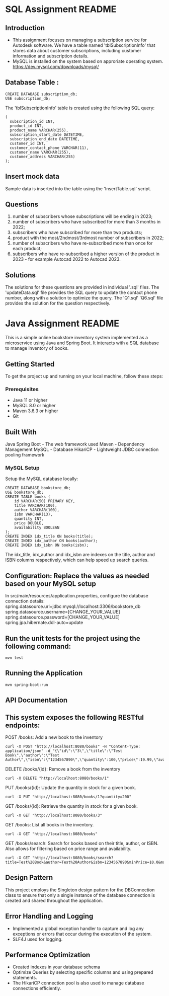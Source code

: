 # SQL Assignment README

## Introduction 
- This assignment focuses on managing a subscription service for Autodesk software. We have a table named 'tblSubscriptionInfo' that stores data about customer subscriptions, including customer information and subscription details.
- MySQL is installed on the system based on approriate operating system. https://dev.mysql.com/downloads/mysql/

## Database Table :
```
CREATE DATABASE subscription_db;
USE subscription_db;
```
The 'tblSubscriptionInfo' table is created using the following SQL query:

``` CREATE TABLE tblSubscriptionInfo
(
  subscription_id INT,
  product_id INT,
  product_name VARCHAR(255),
  subscription_start_date DATETIME,
  subscription_end_date DATETIME,
  customer_id INT,
  customer_contact_phone VARCHAR(11),
  customer_name VARCHAR(255),
  customer_address VARCHAR(255)
);
```

## Insert mock data 
Sample data is inserted into the table using the 'InsertTable.sql' script.

## Questions 
1. number of subscribers whose subscriptions will be ending in 2023;
2. number of subscribers who have subscribed for more than 3 months in 2022;
3. subscribers who have subscribed for more than two products;
4. product with the most/2ndmost/3rdmost number of subscribers in 2022;
5. number of subscribers who have re-subscribed more than once for each product;
6. subscribers who have re-subscribed a higher version of the product in 2023 - for example Autocad 2022 to Autocad 2023.

## Solutions
The solutions for these questions are provided in individual '.sql' files. 
The 'updateData.sql' file provides the SQL query to update the contact phone number, along with a solution to optimize the query. 
The 'Q1.sql' 'Q6.sql' file provides the solution for the question respectively.

# Java Assignment README

This is a simple online bookstore inventory system implemented as a microservice using Java and Spring Boot. It interacts with a SQL database to manage inventory of books.

## Getting Started

To get the project up and running on your local machine, follow these steps:

### Prerequisites

- Java 11 or higher
- MySQL 8.0 or higher
- Maven 3.6.3 or higher
- Git

## Built With
Java
Spring Boot - The web framework used
Maven - Dependency Management
MySQL - Database
HikariCP - Lightweight JDBC connection pooling framework
### MySQL Setup

Setup the MySQL database locally:

```
CREATE DATABASE bookstore_db;
USE bookstore_db;
CREATE TABLE books (
	id VARCHAR(50) PRIMARY KEY,
	title VARCHAR(100),
	author VARCHAR(100),
	isbn VARCHAR(13),
	quantity INT,
	price DOUBLE,
	availability BOOLEAN
);
CREATE INDEX idx_title ON books(title);
CREATE INDEX idx_author ON books(author);
CREATE INDEX idx_isbn ON books(isbn);
```
The idx_title, idx_author and idx_isbn are indexes on the title, author and ISBN columns respectively, which can help speed up search queries.

## Configuration: Replace the values as needed based on your MySQL setup
In src/main/resources/application.properties, configure the database connection details:
spring.datasource.url=jdbc:mysql://localhost:3306/bookstore_db
spring.datasource.username=[CHANGE_YOUR_VALUE]
spring.datasource.password=[CHANGE_YOUR_VALUE]
spring.jpa.hibernate.ddl-auto=update

## Run the unit tests for the project using the following command:
```
mvn test
```

## Running the Application
```
mvn spring-boot:run
```

## API Documentation
## This system exposes the following RESTful endpoints:
POST /books: Add a new book to the inventory
```
curl -X POST "http://localhost:8080/books" -H "Content-Type: application/json" -d "{\"id\":\"3\",\"title\":\"Test Book\",\"author\":\"Test Author\",\"isbn\":\"1234567890\",\"quantity\":100,\"price\":19.99,\"availability\":true}"
```
DELETE /books/{id}: Remove a book from the inventory
```
curl -X DELETE "http://localhost:8080/books/1"
```
PUT /books/{id}: Update the quantity in stock for a given book.
```
curl -X PUT "http://localhost:8080/books/1?quantity=200"
```
GET /books/{id}: Retrieve the quantity in stock for a given book.
```
curl -X GET "http://localhost:8080/books/3"
```
GET /books: List all books in the inventory.
```
curl -X GET "http://localhost:8080/books"
```
GET /books/search: Search for books based on their title, author, or ISBN. Also allows for filtering based on price range and availability.
```
curl -X GET "http://localhost:8080/books/search?title=Test%20Book&author=Test%20Author&isbn=1234567890&minPrice=10.0&maxPrice=30
```

## Design Pattern
This project employs the Singleton design pattern for the DBConnection class to ensure that only a single instance of the database connection is created and shared throughout the application.

## Error Handling and Logging
- Implemented a global exception handler to capture and log any exceptions or errors that occur during the execution of the system.
- SLF4J used for logging.

## Performance Optimization
- Created indexes in your database schema
- Optimize Queries by selecting specific columns and using prepared statements.
- The HikariCP connection pool is also used to manage database connections efficiently.


